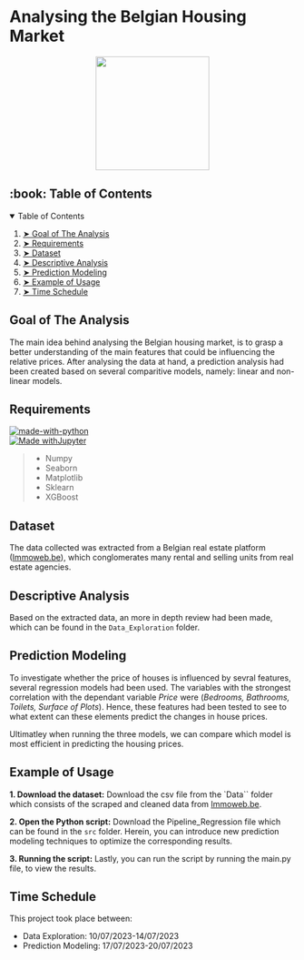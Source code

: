 # Analysing the Belgian Housing Market

<p align="center">
<img src="https://cdn1.iconfinder.com/data/icons/real-estate-set-1/512/3-1024.png"/ width="200" height="200"/>
</p>

<h2 id="table-of-contents"> :book: Table of Contents</h2>
<details open="open">
  <summary>Table of Contents</summary>
<ol>
<li><a href="#Goal-of-the-Analysis"> ➤ Goal of The Analysis</a></li>
<li><a href="#Requirements"> ➤ Requirements</a></li>
<li><a href="#Dataset"> ➤ Dataset</a></li>
<li><a href="#Descriptive-Analysis"> ➤ Descriptive Analysis</a></li>
<li><a href="#Prediction-Modeling"> ➤ Prediction Modeling</a></li>
<li><a href="#Example-of-Usage"> ➤ Example of Usage</a></li>
<li><a href="#Time-Schedule"> ➤ Time Schedule</a></li>
</ol>
</details>

## Goal of The Analysis 
The main idea behind analysing the Belgian housing market, is to grasp a better understanding of the main features that could be influencing the relative prices. After analysing the data at hand, a prediction analysis had been created based on several comparitive models, namely: linear and non-linear models.


## Requirements
[![made-with-python](https://img.shields.io/badge/Made%20with-Python-1f425f.svg)](https://www.python.org/) <br>
[![Made withJupyter](https://img.shields.io/badge/Made%20with-Jupyter-orange?style=for-the-badge&logo=Jupyter)](https://jupyter.org/try) <br>

> - Numpy
> - Seaborn
> - Matplotlib
> - Sklearn
> - XGBoost

## Dataset
The data collected was extracted from a Belgian real estate platform ([Immoweb.be](https://www.immoweb.be/en/search/house/for-sale)), which conglomerates many rental and selling units from real estate agencies.

## Descriptive Analysis
Based on the extracted data, an more in depth review had been made, which can be found in the `Data_Exploration` folder. 

## Prediction Modeling
To investigate whether the price of houses is influenced by sevral features, several regression models had been used. The variables  with the strongest correlation with the dependant variable *Price* were (*Bedrooms, Bathrooms, Toilets, Surface of Plots*). Hence, these features had been tested to see to what extent can these elements predict the changes in house prices.

Ultimatley when running the three models, we can compare which model is most efficient in predicting the housing prices.

## Example of Usage
__1. Download the dataset:__
Download the csv file from the `Data`` folder which consists of the scraped and cleaned data from 
[Immoweb.be](https://www.immoweb.be/en/search/house/for-sale).

__2. Open the Python script:__
Download the Pipeline_Regression file which can be found in the `src` folder. Herein, you can introduce new prediction modeling techniques to optimize the corresponding results.

__3. Running the script:__
Lastly, you can run the script by running the main.py file, to view the results.

## Time Schedule

This project took place between:

- Data Exploration: 10/07/2023-14/07/2023
- Prediction Modeling: 17/07/2023-20/07/2023




